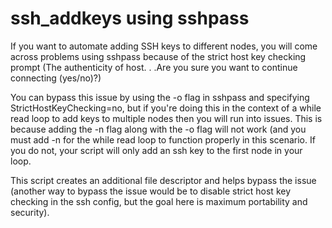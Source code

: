 # ssh_addkeys using sshpass

If you want to automate adding SSH keys to different nodes, you will come across problems using sshpass because of the strict host key checking prompt (The authenticity of host. . .Are you sure you want to continue connecting (yes/no)?)

You can bypass this issue by using the -o flag in sshpass and specifying StrictHostKeyChecking=no, but if you're doing this in the context of a while read loop to add keys to multiple nodes then you will run into issues. This is because adding the -n flag along with the -o flag will not work (and you must add -n for the while read loop to function properly in this scenario. If you do not, your script will only add an ssh key to the first node in your loop.

This script creates an additional file descriptor and helps bypass the issue (another way to bypass the issue would be to disable strict host key checking in the ssh config, but the goal here is maximum portability and security).
